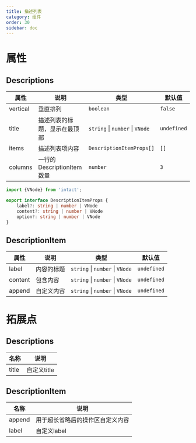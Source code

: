 ```yaml
---
title: 描述列表
category: 组件
order: 30
sidebar: doc
---
```


# 属性

## Descriptions

| 属性 | 说明 | 类型 | 默认值 |
| --- | --- | --- | --- |
| vertical | 垂直排列 | `boolean` | `false` |
| title | 描述列表的标题，显示在最顶部 | `string` &#124; `number` &#124; `VNode` | `undefined` |
| items | 描述列表项内容 | `DescriptionItemProps[]` | `[]` |
| columns | 一行的 DescriptionItem 数量 | `number` | `3` |

```ts
import {VNode} from 'intact';

export interface DescriptionItemProps {
    label?: string | number | VNode
    content?: string | number | VNode
    option?: string | number | VNode
}
```

## DescriptionItem

| 属性 | 说明 | 类型 | 默认值 |
| --- | --- | --- | --- |
| label | 内容的标题 | `string` &#124; `number` &#124; `VNode` | `undefined` |
| content | 包含内容 | `string` &#124; `number` &#124; `VNode` | `undefined` |
| append | 自定义内容 | `string` &#124; `number` &#124; `VNode` | `undefined` |

# 拓展点

## Descriptions

| 名称 | 说明 
| --- | --- | 
| title | 自定义title | 

## DescriptionItem

| 名称 | 说明 
| --- | --- | 
| append | 用于超长省略后的操作区自定义内容 | 
| label | 自定义label | 